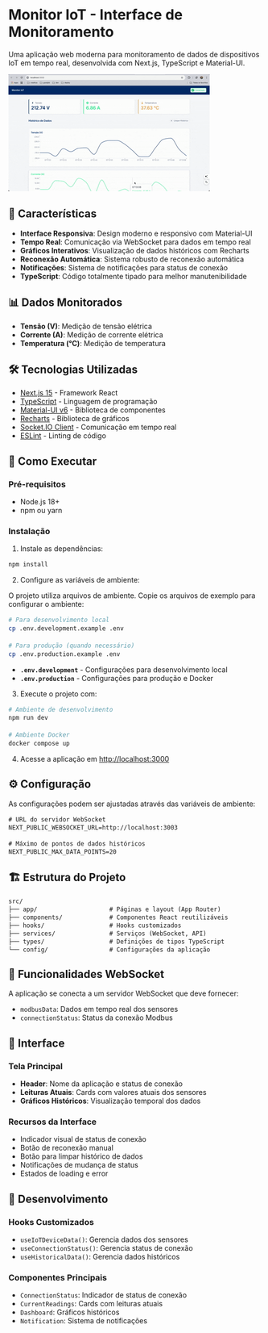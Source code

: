 # Monitor IoT - Interface de Monitoramento

Uma aplicação web moderna para monitoramento de dados de dispositivos IoT em tempo real, desenvolvida com Next.js, TypeScript e Material-UI.

![monitor-iot](./monitor-iot.gif)

## 🚀 Características

- **Interface Responsiva**: Design moderno e responsivo com Material-UI
- **Tempo Real**: Comunicação via WebSocket para dados em tempo real
- **Gráficos Interativos**: Visualização de dados históricos com Recharts
- **Reconexão Automática**: Sistema robusto de reconexão automática
- **Notificações**: Sistema de notificações para status de conexão
- **TypeScript**: Código totalmente tipado para melhor manutenibilidade

## 📊 Dados Monitorados

- **Tensão (V)**: Medição de tensão elétrica
- **Corrente (A)**: Medição de corrente elétrica
- **Temperatura (°C)**: Medição de temperatura

## 🛠️ Tecnologias Utilizadas

- [Next.js 15](https://nextjs.org/) - Framework React
- [TypeScript](https://www.typescriptlang.org/) - Linguagem de programação
- [Material-UI v6](https://mui.com/) - Biblioteca de componentes
- [Recharts](https://recharts.org/) - Biblioteca de gráficos
- [Socket.IO Client](https://socket.io/) - Comunicação em tempo real
- [ESLint](https://eslint.org/) - Linting de código

## 🚀 Como Executar

### Pré-requisitos

- Node.js 18+
- npm ou yarn

### Instalação

1. Instale as dependências:

```bash
npm install
```

2. Configure as variáveis de ambiente:

O projeto utiliza arquivos de ambiente. Copie os arquivos de exemplo para configurar o ambiente:

```bash
# Para desenvolvimento local
cp .env.development.example .env

# Para produção (quando necessário)
cp .env.production.example .env
```

- **`.env.development`** - Configurações para desenvolvimento local
- **`.env.production`** - Configurações para produção e Docker

3. Execute o projeto com:

```bash
# Ambiente de desenvolvimento
npm run dev

# Ambiente Docker
docker compose up
```

4. Acesse a aplicação em [http://localhost:3000](http://localhost:3000)

## ⚙️ Configuração

As configurações podem ser ajustadas através das variáveis de ambiente:

```env
# URL do servidor WebSocket
NEXT_PUBLIC_WEBSOCKET_URL=http://localhost:3003

# Máximo de pontos de dados históricos
NEXT_PUBLIC_MAX_DATA_POINTS=20
```

## 🏗️ Estrutura do Projeto

```
src/
├── app/                    # Páginas e layout (App Router)
├── components/             # Componentes React reutilizáveis
├── hooks/                  # Hooks customizados
├── services/               # Serviços (WebSocket, API)
├── types/                  # Definições de tipos TypeScript
└── config/                 # Configurações da aplicação
```

## 🔄 Funcionalidades WebSocket

A aplicação se conecta a um servidor WebSocket que deve fornecer:

- `modbusData`: Dados em tempo real dos sensores
- `connectionStatus`: Status da conexão Modbus

## 🎨 Interface

### Tela Principal

- **Header**: Nome da aplicação e status de conexão
- **Leituras Atuais**: Cards com valores atuais dos sensores
- **Gráficos Históricos**: Visualização temporal dos dados

### Recursos da Interface

- Indicador visual de status de conexão
- Botão de reconexão manual
- Botão para limpar histórico de dados
- Notificações de mudança de status
- Estados de loading e error

## 🔧 Desenvolvimento

### Hooks Customizados

- `useIoTDeviceData()`: Gerencia dados dos sensores
- `useConnectionStatus()`: Gerencia status de conexão
- `useHistoricalData()`: Gerencia dados históricos

### Componentes Principais

- `ConnectionStatus`: Indicador de status de conexão
- `CurrentReadings`: Cards com leituras atuais
- `Dashboard`: Gráficos históricos
- `Notification`: Sistema de notificações
